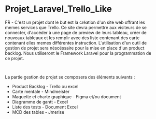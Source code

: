 # Projet_Laravel_Trello_Like

<p>
FR - C'est un projet dont le but est la création d'un site web offrant les memes services que Trello. Ce site devra permettre aux visiteurs de se connecter, d'accéder à une page de preview de leurs tableau, créer de nouveaux tableaux et les remplir avec des liste contenant des carte contenant elles memes différentes instruction. L'utilisation d'un outil de gestion de projet sera néscéssaire pour la mise en place d'un product backlog. Nous utiliseront le Framework Laravel pour la programmation de ce projet. 
</p> 
<br>
<p> La partie gestion de projet se composera des éléments suivants :
<ul>
  <li>Product Backlog - Trello ou excel</li>
  <li>Carte mentale - Mindmeister</li>
  <li>Maquette et charte graphique - Figma et/ou document</li>
  <li>Diagramme de gantt - Excel</li>
  <li>Liste des tests - Document Excel</li>
  <li>MCD des tables - Jmerise</li>
</ul>
</p>
  
